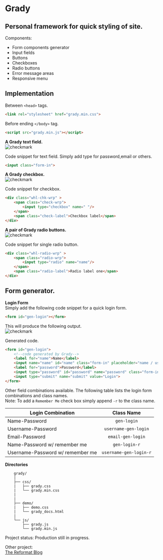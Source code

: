 Grady
=
Personal framework for quick styling of site.
-
Components:
 - Form components generator
 - Input fields
 - Buttons
 - Checkboxes
 - Radio buttons
 - Error message areas
 - Responsive menu
 
**Implementation**
-
 Between `<head>` tags.
```html
<link rel="stylesheet" href="grady.min.css">
```
 Before ending `</body>` tag.
```html
<script src="grady.min.js"></script>
```
**A Grady text field.**   
![checkmark]( https://github.com/markogrady1/grady/raw/master/demo/images/text_field_img.png)

  Code snippet for text field.
  Simply add type for password,email or others.
```html
<input class="form-in">
```
**A Grady checkbox.**    
![checkmark]( https://github.com/markogrady1/grady/raw/master/demo/images/grady_checkbox_img.png)
  
   Code snippet for checkbox.
```html
<div class="whl-chk-wrp" >
	<span class="check-wrp">
		<input type="checkbox" name=" "/>
	</span>
	<span class="check-label">Checkbox label</span>
</div>
```
 **A pair of Grady radio buttons.**    
![checkmark]( https://github.com/markogrady1/grady/raw/master/demo/images/grady_radio_btn_img.png)
  
Code snippet for single radio button.
```html
<div class="whl-radio-wrp" >
	<span class="radio-wrp">
		<input type="radio" name="name"/>
	</span>
	<span class="radio-label">Radio label one</span>
</div>	
```
Form generator.
-
**Login Form**   
Simply add the following code snippet for a quick login form.
```html
<form id="gen-login"></form>
```
This will produce the following output.    
![checkmark]( https://github.com/markogrady1/grady/raw/master/demo/images/generated_login_form.png)

Generated code.
```html
<form id="gen-login">
	<!--code generated by Grady-->
	<label for="name">Name</label>
	<input name="name" id="name" class="form-in" placeholder="name / username">
	<label for="password">Password</label>
	<input type="password" id="password" name="password" class="form-in">
	<input type="submit" name="submit" value="Login">
</form>
```
Other field combinations available.
The following table lists the login form combinations and class names.   
Note: To add a `Remember Me` check box simply append `-r` to the class name.

| Login Combination    		  |Class Name 	         |
| --------------------------------|:--------------------:| 
| Name-Password 		  | `gen-login`          | 
| Username-Password    		  |`username-gen-login`  | 
| Email-Password       	   	  | `email-gen-login`    | 
|Name-Password w/ remember me	  |`gen-login-r`	 |
|Username-Password w/ remember me |`username-gen-login-r`|	
**Directories**
```
	grady/
	|
	├── css/
	|   ├── grady.css
	|   └── grady.min.css
	|   
	|
	├── demo/
	|   ├── demo.css
	|   └── grady_docs.html
	|
	└── js/
	    ├── grady.js
	    └── grady.min.js
```
Project status: Production still in progress.

Other project:  
<a href="http://www.thereformat.com" target="_blank">The Reformat Blog</a>


